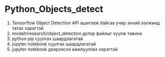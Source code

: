 # Python_Objects_detect
  1) Tensorflow Object Detection API ашиглаж байгаа учир эхний ээлжинд татах хэрэгтэй
  2) modalr/research/object_detection  дотор файлыг хуулж тавина
  3) python pip суулгах шаардлагатай
  4) jupyter notebook суулгах шаардлагатай 
5) jupyter notebook дээрээсээ ажилууллах хэрэгтэй